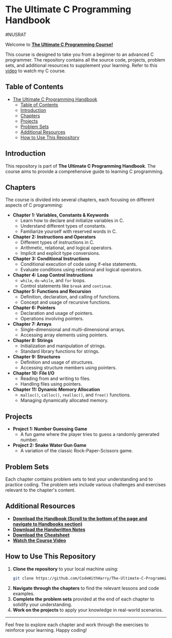 # The Ultimate C Programming Handbook
#NUSRAT

Welcome to [**The Ultimate C Programming Course!**](https://www.youtube.com/watch?v=aZb0iu4uGwA)

This course is designed to take you from a beginner to an advanced C programmer. The repository contains all the source code, projects, problem sets, and additional resources to supplement your learning. Refer to this [video](https://www.youtube.com/watch?v=aZb0iu4uGwA) to watch my C course.

## Table of Contents

- [The Ultimate C Programming Handbook](#the-ultimate-c-programming-handbook)
  - [Table of Contents](#table-of-contents)
  - [Introduction](#introduction)
  - [Chapters](#chapters)
  - [Projects](#projects)
  - [Problem Sets](#problem-sets)
  - [Additional Resources](#additional-resources)
  - [How to Use This Repository](#how-to-use-this-repository)

## Introduction

This repository is part of **The Ultimate C Programming Handbook**. The course aims to provide a comprehensive guide to learning C programming.

## Chapters

The course is divided into several chapters, each focusing on different aspects of C programming:

- **Chapter 1: Variables, Constants & Keywords**
  - Learn how to declare and initialize variables in C.
  - Understand different types of constants.
  - Familiarize yourself with reserved words in C.
- **Chapter 2: Instructions and Operators**
  - Different types of instructions in C.
  - Arithmetic, relational, and logical operators.
  - Implicit and explicit type conversions.
- **Chapter 3: Conditional Instructions**
  - Conditional execution of code using if-else statements.
  - Evaluate conditions using relational and logical operators.
- **Chapter 4: Loop Control Instructions**
  - `while`, `do-while`, and `for` loops.
  - Control statements like `break` and `continue`.
- **Chapter 5: Functions and Recursion**
  - Definition, declaration, and calling of functions.
  - Concept and usage of recursive functions.
- **Chapter 6: Pointers**
  - Declaration and usage of pointers.
  - Operations involving pointers.
- **Chapter 7: Arrays**
  - Single-dimensional and multi-dimensional arrays.
  - Accessing array elements using pointers.
- **Chapter 8: Strings**
  - Initialization and manipulation of strings.
  - Standard library functions for strings.
- **Chapter 9: Structures**
  - Definition and usage of structures.
  - Accessing structure members using pointers.
- **Chapter 10: File I/O**
  - Reading from and writing to files.
  - Handling files using pointers.
- **Chapter 11: Dynamic Memory Allocation**
  - `malloc()`, `calloc()`, `realloc()`, and `free()` functions.
  - Managing dynamically allocated memory.

## Projects

- **Project 1: Number Guessing Game**
  - A fun game where the player tries to guess a randomly generated number.
- **Project 2: Snake Water Gun Game**
  - A variation of the classic Rock-Paper-Scissors game.

## Problem Sets

Each chapter contains problem sets to test your understanding and to practice coding. The problem sets include various challenges and exercises relevant to the chapter's content.

## Additional Resources

- **[Download the Handbook (Scroll to the bottom of the page and navigate to Handbooks section)](https://www.codewithharry.com/notes)**
- **[Download the Handwritten Notes](https://www.codewithharry.com/notes)**
- **[Download the Cheatsheet](https://www.codewithharry.com/blogpost/c-cheatsheet/)**
- **[Watch the Course Video](https://www.youtube.com/watch?v=aZb0iu4uGwA)**

## How to Use This Repository

1. **Clone the repository** to your local machine using:
   ```sh
   git clone https://github.com/CodeWithHarry/The-Ultimate-C-Programming-Course.git
   ```
2. **Navigate through the chapters** to find the relevant lessons and code examples.
3. **Complete the problem sets** provided at the end of each chapter to solidify your understanding.
4. **Work on the projects** to apply your knowledge in real-world scenarios.

---

Feel free to explore each chapter and work through the exercises to reinforce your learning. Happy coding!
